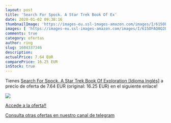 ```yaml
---
layout: post
title: 'Search For Spock. A Star Trek Book Of Ex'
date: 2020-01-02 09:38:16
thumbnailImage: 'https://images-eu.ssl-images-amazon.com/images/I/615OFAQ0Q2L._SL200_.jpg'
images: [ 'https://images-eu.ssl-images-amazon.com/images/I/615OFAQ0Q2L._SL200_.jpg' ]
comments: true
category: ofertas
author: ring
slug: 1604337346
description:
actualPrice: 7.64 EUR
comparePrice: 16.25 EUR
inStock: true
---
```


Tienes [Search For Spock. A Star Trek Book Of Exploration [Idioma Inglés]](https://www.amazon.com/dp/1604337346/?tag=redken08-20) a precio de oferta de 7.64 EUR (original: 16.25 EUR) en el siguiente enlace!

[![](https://images-eu.ssl-images-amazon.com/images/I/615OFAQ0Q2L._SL200_.jpg)](https://www.amazon.com/dp/1604337346/?tag=redken08-20)

[Accede a la oferta!!](https://www.amazon.com/dp/1604337346/?tag=redken08-20)

[Consulta otras ofertas en nuestro canal de telegram](https://t.me/s/ofertas25)
